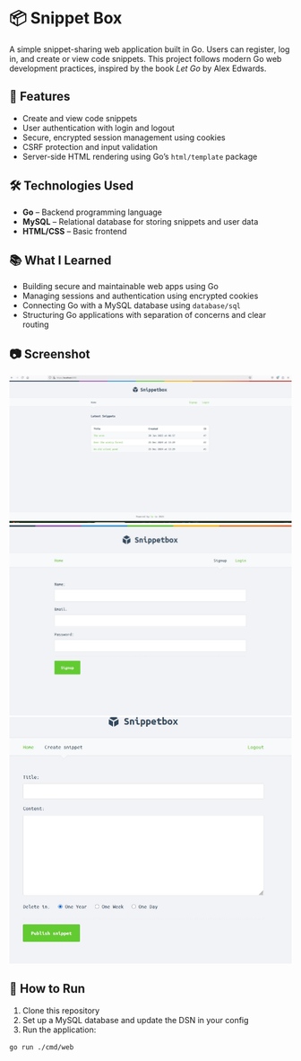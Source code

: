 # 📦 Snippet Box

A simple snippet-sharing web application built in Go. Users can register, log in, and create or view code snippets. This project follows modern Go web development practices, inspired by the book *Let Go* by Alex Edwards.

## 🚀 Features

- Create and view code snippets
- User authentication with login and logout
- Secure, encrypted session management using cookies
- CSRF protection and input validation
- Server-side HTML rendering using Go’s `html/template` package

## 🛠 Technologies Used

- **Go** – Backend programming language
- **MySQL** – Relational database for storing snippets and user data
- **HTML/CSS** – Basic frontend

## 📚 What I Learned

- Building secure and maintainable web apps using Go
- Managing sessions and authentication using encrypted cookies
- Connecting Go with a MySQL database using `database/sql`
- Structuring Go applications with separation of concerns and clear routing

## 📷 Screenshot

![Snippet Page](screenshot/Screenshot1.jpg)
![Log in Page](screenshot/Screenshot2.jpg)
![Create Page](screenshot/Screenshot3.jpg)

## 📝 How to Run

1. Clone this repository  
2. Set up a MySQL database and update the DSN in your config  
3. Run the application:

```bash
go run ./cmd/web

